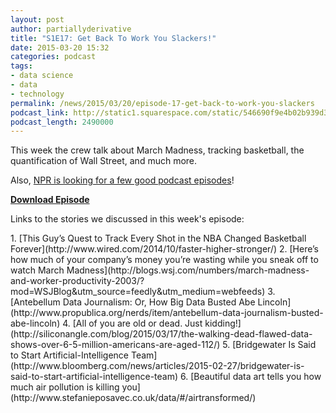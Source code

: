 ```yaml
---
layout: post
author: partiallyderivative
title: "S1E17: Get Back To Work You Slackers!"
date: 2015-03-20 15:32
categories: podcast
tags:
- data science
- data
- technology
permalink: /news/2015/03/20/episode-17-get-back-to-work-you-slackers
podcast_link: http://static1.squarespace.com/static/546690f9e4b02b939d34b2b1/546691b4e4b01fdff0c848ac/550c3d2ee4b0ae51ead407bd/1426865517590/Partially_Derivative_Episode_17.mp3
podcast_length: 2490000
---
```


This week the crew talk about March Madness, tracking basketball, the
quantification of Wall Street, and much more.

Also, [NPR is looking for a few good podcast
episodes](https://docs.google.com/forms/d/1rU4OrwzCvNtDwuot1Lq8KHktA3hS4bhnZl2kG-rQUhY/viewform)!

[**Download Episode**](http://static1.squarespace.com/static/546690f9e4b02b939d34b2b1/546691b4e4b01fdff0c848ac/550c3d2ee4b0ae51ead407bd/1426865517590/Partially_Derivative_Episode_17.mp3)

Links to the stories we discussed in this week's episode:

</p>
1.  [This Guy’s Quest to Track Every Shot in the NBA Changed Basketball
Forever](http://www.wired.com/2014/10/faster-higher-stronger/)
2.  [Here’s how much of your company’s money you’re wasting while you
sneak off to watch March
Madness](http://blogs.wsj.com/numbers/march-madness-and-worker-productivity-2003/?mod=WSJBlog&utm_source=feedly&utm_medium=webfeeds)
3.  [Antebellum Data Journalism: Or, How Big Data Busted Abe
Lincoln](http://www.propublica.org/nerds/item/antebellum-data-journalism-busted-abe-lincoln)
4.  [All of you are old or dead. Just
kidding!](http://siliconangle.com/blog/2015/03/17/the-walking-dead-flawed-data-shows-over-6-5-million-americans-are-aged-112/)
5.  [Bridgewater Is Said to Start Artificial-Intelligence
Team](http://www.bloomberg.com/news/articles/2015-02-27/bridgewater-is-said-to-start-artificial-intelligence-team)
6.  [Beautiful data art tells you how much air pollution is killing
you](http://www.stefanieposavec.co.uk/data/#/airtransformed/)
